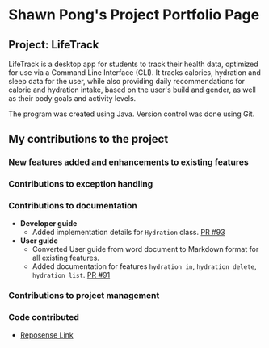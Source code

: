 # Shawn Pong's Project Portfolio Page
## Project: LifeTrack
LifeTrack is a desktop app for students to track their health data,
optimized for use via a Command Line Interface (CLI).
It tracks calories, hydration and sleep data for the user,
while also providing daily recommendations for calorie and hydration intake,
based on the user's build and gender, as well as their body goals and activity levels.

The program was created using Java. Version control was done using Git.

## My contributions to the project

### New features added and enhancements to existing features

### Contributions to exception handling

### Contributions to documentation
* **Developer guide**
    * Added implementation details for `Hydration` class. [PR #93](https://github.com/AY2324S2-CS2113-F15-2/tp/pull/93)
* **User guide**
    * Converted User guide from word document to Markdown format for all existing features.
    * Added documentation for features `hydration in`, `hydration delete`, `hydration list`. [PR #91](https://github.com/AY2324S2-CS2113-F15-2/tp/pull/91)
### Contributions to project management


### Code contributed
* [Reposense Link](https://nus-cs2113-ay2324s2.github.io/tp-dashboard/?search=shawnpong&sort=groupTitle&sortWithin=totalCommits%20dsc&timeframe=commit&mergegroup=&groupSelect=groupByRepos&breakdown=true&checkedFileTypes=docs~functional-code~test-code~other&since=2024-02-23&tabOpen=false)
